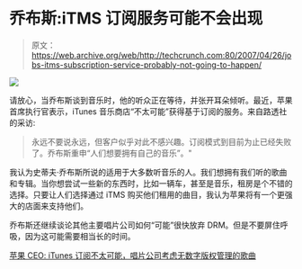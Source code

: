 # 乔布斯:iTMS 订阅服务可能不会出现

> 原文：<https://web.archive.org/web/http://techcrunch.com:80/2007/04/26/jobs-itms-subscription-service-probably-not-going-to-happen/>

![](img/7c568d8b27361621de934b8b7168eb50.png)

请放心，当乔布斯谈到音乐时，他的听众正在等待，并张开耳朵倾听。最近，苹果首席执行官表示，iTunes 音乐商店“不太可能”获得基于订阅的服务。来自路透社的采访:

> 永远不要说永远，但客户似乎对此不感兴趣。订阅模式到目前为止已经失败了。乔布斯重申“人们想要拥有自己的音乐”。"

我认为史蒂夫·乔布斯所说的适用于大多数听音乐的人。我们想拥有我们听的歌曲和专辑。当你想尝试一些新的东西时，比如一辆车，甚至是音乐，租房是个不错的选择。只要让人们选择通过 iTMS 购买他们租用的曲目，我认为苹果将有一个更强大的店面来支持他们。

乔布斯还继续谈论其他主要唱片公司如何“可能”很快放弃 DRM。但是不要屏住呼吸，因为这可能需要相当长的时间。

[苹果 CEO: iTunes 订阅不太可能，唱片公司考虑无数字版权管理的歌曲](https://web.archive.org/web/20150929083110/http://ilounge.com/index.php/news/comments/apple-ceo-itunes-subs-unlikely-labels-considering-drm-free-tracks/)